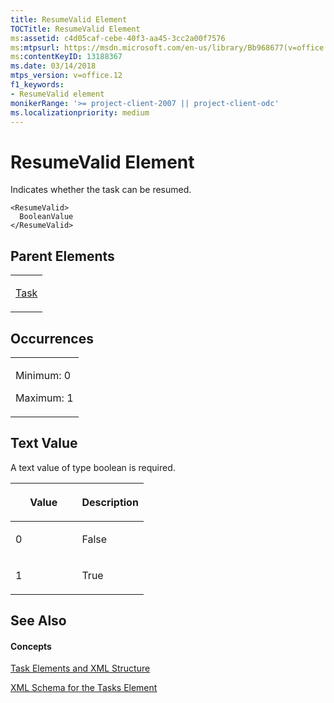 ```yaml
---
title: ResumeValid Element
TOCTitle: ResumeValid Element
ms:assetid: c4d05caf-cebe-40f3-aa45-3cc2a00f7576
ms:mtpsurl: https://msdn.microsoft.com/en-us/library/Bb968677(v=office.12)
ms:contentKeyID: 13188367
ms.date: 03/14/2018
mtps_version: v=office.12
f1_keywords:
- ResumeValid element
monikerRange: '>= project-client-2007 || project-client-odc'
ms.localizationpriority: medium
---
```


# ResumeValid Element




Indicates whether the task can be resumed.

    <ResumeValid>
      BooleanValue
    </ResumeValid>

## Parent Elements

<table>
<colgroup>
<col style="width: 100%" />
</colgroup>
<tbody>
<tr class="odd">
<td><p><a href="task-element.md">Task</a></p></td>
</tr>
</tbody>
</table>

## Occurrences

<table>
<colgroup>
<col style="width: 100%" />
</colgroup>
<tbody>
<tr class="odd">
<td><p>Minimum: 0</p>
<p>Maximum: 1</p></td>
</tr>
</tbody>
</table>

## Text Value

A text value of type boolean is required.

<table>
<colgroup>
<col style="width: 50%" />
<col style="width: 50%" />
</colgroup>
<thead>
<tr class="header">
<th><p>Value</p></th>
<th><p>Description</p></th>
</tr>
</thead>
<tbody>
<tr class="odd">
<td><p>0</p></td>
<td><p>False</p></td>
</tr>
<tr class="even">
<td><p>1</p></td>
<td><p>True</p></td>
</tr>
</tbody>
</table>

## See Also

#### Concepts

[Task Elements and XML Structure](task-elements-and-xml-structure.md)

[XML Schema for the Tasks Element](xml-schema-for-the-tasks-element.md)

